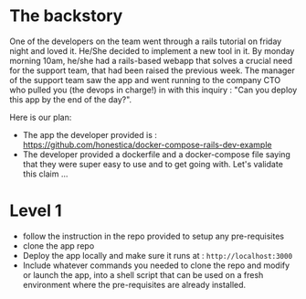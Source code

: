 # The backstory

One of the developers on the team went through a rails tutorial on friday night and loved it. He/She decided to implement a new tool in it. By monday morning 10am, he/she had a rails-based webapp that solves a crucial need for the support team, that had been raised the previous week. The manager of the support team saw the app and went running to the company CTO who pulled you (the devops in charge!) in with this inquiry : "Can you deploy this app by the end of the day?".

Here is our plan:
- The app the developer provided is : https://github.com/honestica/docker-compose-rails-dev-example
- The developer provided a dockerfile and a docker-compose file saying that they were super easy to use and to get going with. Let's validate this claim ...

# Level 1

- follow the instruction in the repo provided to setup any pre-requisites
- clone the app repo
- Deploy the app locally and make sure it runs at : `http://localhost:3000`
- Include whatever commands you needed to clone the repo and modify or launch the app, into a shell script that can be used on a fresh environment where the pre-requisites are already installed.